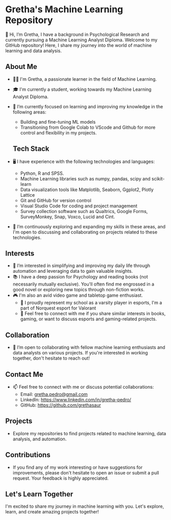 # Gretha's Machine Learning Repository

👋 Hi, I’m Gretha, I have a background in Psychological Research and currently pursuing a Machine Learning Analyst Diploma. Welcome to my GitHub repository! Here, I share my journey into the world of machine learning and data analysis.

## About Me
- 💁‍♀️ I'm Gretha, a passionate learner in the field of Machine Learning.
- 🎓 I'm currently a student, working towards my Machine Learning Analyst Diploma.
- 🌱 I’m currently focused on learning and improving my knowledge in the following areas:
  - Building and fine-tuning ML models
  - Transitioning from Google Colab to VScode and Github for more control and flexibility in my projects.
 
  ## Tech Stack
- 🖥️ I have experience with the following technologies and languages:
  - Python, R and SPSS. 
  - Machine Learning libraries such as numpy, pandas, scipy and scikit-learn
  - Data visualization tools like Matplotlib, Seaborn, Ggplot2, Plotly Lattice
  - Git and GitHub for version control
  - Visual Studio Code for coding and project management
  - Survey collection software such as Qualtrics, Google Forms, SurveyMonkey, Snap, Voxco, Lucid and Cint.

- 🌱 I’m continuously exploring and expanding my skills in these areas, and I'm open to discussing and collaborating on projects related to these technologies.


## Interests
- 👀 I’m interested in simplifying and improving my daily life through automation and leveraging data to gain valuable insights.
- 📚 I have a deep passion for Psychology and reading books (not necessarily mutually exclusive). You'll often find me engrossed in a good novel or exploring new topics through non-fiction works.
- 🎮 I'm also an avid video game and tabletop game enthusiast. 
  - 🎯 I proudly represent my school as a varsity player in esports, I'm a part of Norquest esport for Valorant
  - 📢 Feel free to connect with me if you share similar interests in books, gaming, or want to discuss esports and gaming-related projects.
    
## Collaboration
- 💞️ I’m open to collaborating with fellow machine learning enthusiasts and data analysts on various projects. If you're interested in working together, don't hesitate to reach out!

## Contact Me
- 📫 Feel free to connect with me or discuss potential collaborations:
  - Email: gretha.pedro@gmail.com
  - LinkedIn: https://www.linkedin.com/in/gretha-pedro/ 
  - GitHub: https://github.com/grethasaur

## Projects
- Explore my repositories to find projects related to machine learning, data analysis, and automation.

## Contributions
- If you find any of my work interesting or have suggestions for improvements, please don't hesitate to open an issue or submit a pull request. Your feedback is highly appreciated.

## Let's Learn Together
I'm excited to share my journey in machine learning with you. Let's explore, learn, and create amazing projects together!
